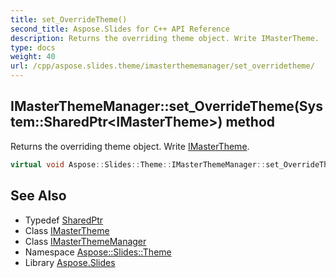 ```yaml
---
title: set_OverrideTheme()
second_title: Aspose.Slides for C++ API Reference
description: Returns the overriding theme object. Write IMasterTheme.
type: docs
weight: 40
url: /cpp/aspose.slides.theme/imasterthememanager/set_overridetheme/
---
```

## IMasterThemeManager::set_OverrideTheme(System::SharedPtr\<IMasterTheme\>) method


Returns the overriding theme object. Write [IMasterTheme](../../imastertheme/).

```cpp
virtual void Aspose::Slides::Theme::IMasterThemeManager::set_OverrideTheme(System::SharedPtr<IMasterTheme> value)=0
```

## See Also

* Typedef [SharedPtr](../../system/sharedptr/)
* Class [IMasterTheme](../imastertheme/)
* Class [IMasterThemeManager](./)
* Namespace [Aspose::Slides::Theme](../)
* Library [Aspose.Slides](../../)